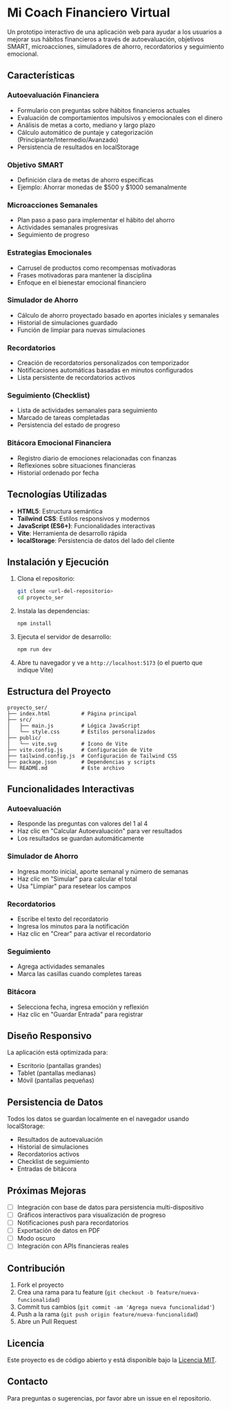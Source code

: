# Mi Coach Financiero Virtual

Un prototipo interactivo de una aplicación web para ayudar a los usuarios a mejorar sus hábitos financieros a través de autoevaluación, objetivos SMART, microacciones, simuladores de ahorro, recordatorios y seguimiento emocional.

## Características

### Autoevaluación Financiera
- Formulario con preguntas sobre hábitos financieros actuales
- Evaluación de comportamientos impulsivos y emocionales con el dinero
- Análisis de metas a corto, mediano y largo plazo
- Cálculo automático de puntaje y categorización (Principiante/Intermedio/Avanzado)
- Persistencia de resultados en localStorage

### Objetivo SMART
- Definición clara de metas de ahorro específicas
- Ejemplo: Ahorrar monedas de $500 y $1000 semanalmente

### Microacciones Semanales
- Plan paso a paso para implementar el hábito del ahorro
- Actividades semanales progresivas
- Seguimiento de progreso

### Estrategias Emocionales
- Carrusel de productos como recompensas motivadoras
- Frases motivadoras para mantener la disciplina
- Enfoque en el bienestar emocional financiero

### Simulador de Ahorro
- Cálculo de ahorro proyectado basado en aportes iniciales y semanales
- Historial de simulaciones guardado
- Función de limpiar para nuevas simulaciones

### Recordatorios
- Creación de recordatorios personalizados con temporizador
- Notificaciones automáticas basadas en minutos configurados
- Lista persistente de recordatorios activos

### Seguimiento (Checklist)
- Lista de actividades semanales para seguimiento
- Marcado de tareas completadas
- Persistencia del estado de progreso

### Bitácora Emocional Financiera
- Registro diario de emociones relacionadas con finanzas
- Reflexiones sobre situaciones financieras
- Historial ordenado por fecha

## Tecnologías Utilizadas

- **HTML5**: Estructura semántica
- **Tailwind CSS**: Estilos responsivos y modernos
- **JavaScript (ES6+)**: Funcionalidades interactivas
- **Vite**: Herramienta de desarrollo rápida
- **localStorage**: Persistencia de datos del lado del cliente

## Instalación y Ejecución

1. Clona el repositorio:
   ```bash
   git clone <url-del-repositorio>
   cd proyecto_ser
   ```

2. Instala las dependencias:
   ```bash
   npm install
   ```

3. Ejecuta el servidor de desarrollo:
   ```bash
   npm run dev
   ```

4. Abre tu navegador y ve a `http://localhost:5173` (o el puerto que indique Vite)

## Estructura del Proyecto

```
proyecto_ser/
├── index.html          # Página principal
├── src/
│   ├── main.js         # Lógica JavaScript
│   └── style.css       # Estilos personalizados
├── public/
│   └── vite.svg        # Icono de Vite
├── vite.config.js      # Configuración de Vite
├── tailwind.config.js  # Configuración de Tailwind CSS
├── package.json        # Dependencias y scripts
└── README.md           # Este archivo
```

## Funcionalidades Interactivas

### Autoevaluación
- Responde las preguntas con valores del 1 al 4
- Haz clic en "Calcular Autoevaluación" para ver resultados
- Los resultados se guardan automáticamente

### Simulador de Ahorro
- Ingresa monto inicial, aporte semanal y número de semanas
- Haz clic en "Simular" para calcular el total
- Usa "Limpiar" para resetear los campos

### Recordatorios
- Escribe el texto del recordatorio
- Ingresa los minutos para la notificación
- Haz clic en "Crear" para activar el recordatorio

### Seguimiento
- Agrega actividades semanales
- Marca las casillas cuando completes tareas

### Bitácora
- Selecciona fecha, ingresa emoción y reflexión
- Haz clic en "Guardar Entrada" para registrar

## Diseño Responsivo

La aplicación está optimizada para:
- Escritorio (pantallas grandes)
- Tablet (pantallas medianas)
- Móvil (pantallas pequeñas)

## Persistencia de Datos

Todos los datos se guardan localmente en el navegador usando localStorage:
- Resultados de autoevaluación
- Historial de simulaciones
- Recordatorios activos
- Checklist de seguimiento
- Entradas de bitácora

## Próximas Mejoras

- [ ] Integración con base de datos para persistencia multi-dispositivo
- [ ] Gráficos interactivos para visualización de progreso
- [ ] Notificaciones push para recordatorios
- [ ] Exportación de datos en PDF
- [ ] Modo oscuro
- [ ] Integración con APIs financieras reales

## Contribución

1. Fork el proyecto
2. Crea una rama para tu feature (`git checkout -b feature/nueva-funcionalidad`)
3. Commit tus cambios (`git commit -am 'Agrega nueva funcionalidad'`)
4. Push a la rama (`git push origin feature/nueva-funcionalidad`)
5. Abre un Pull Request

## Licencia

Este proyecto es de código abierto y está disponible bajo la [Licencia MIT](LICENSE).

## Contacto

Para preguntas o sugerencias, por favor abre un issue en el repositorio.
